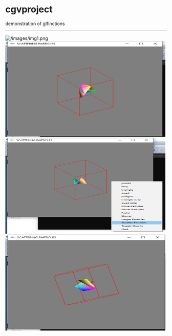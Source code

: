 # cgvproject
demonstration of glfinctions
<hr>
<img src="" alt="/images/img1.png" width="500" height="300">
<img src="/images/img2.png" alt="" width="500" height="300">
<img src="/images/img3.png" alt="" width="500" height="300"> 
<img src="/images/img4.png" alt="" width="500" height="300">